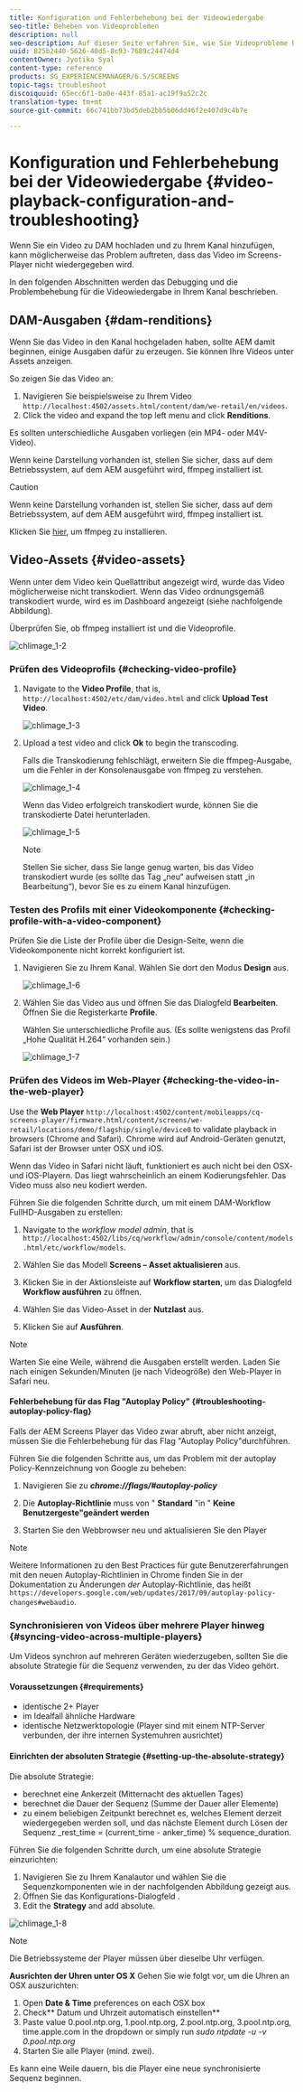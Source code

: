 ```yaml
---
title: Konfiguration und Fehlerbehebung bei der Videowiedergabe
seo-title: Beheben von Videoproblemen
description: null
seo-description: Auf dieser Seite erfahren Sie, wie Sie Videoprobleme beheben. Wenn Sie ein Video zu DAM hochladen und zu Ihrem Kanal hinzufügen, kann möglicherweise das Problem auftreten, dass das Video im Screens-Player nicht wiedergegeben wird. In diesem Abschnitt werden das Debugging und die Problembehebung für die Videowiedergabe in Ihrem Kanal erläutert.
uuid: 825b2440-5626-40d5-8c93-7689c24474d4
contentOwner: Jyotika Syal
content-type: reference
products: SG_EXPERIENCEMANAGER/6.5/SCREENS
topic-tags: troubleshoot
discoiquuid: 65ecc6f1-ba0e-443f-85a1-ac19f9a52c2c
translation-type: tm+mt
source-git-commit: 66c741bb73bd5deb2bb5b06dd46f2e407d9c4b7e

---
```



# Konfiguration und Fehlerbehebung bei der Videowiedergabe {#video-playback-configuration-and-troubleshooting}

Wenn Sie ein Video zu DAM hochladen und zu Ihrem Kanal hinzufügen, kann möglicherweise das Problem auftreten, dass das Video im Screens-Player nicht wiedergegeben wird.

In den folgenden Abschnitten werden das Debugging und die Problembehebung für die Videowiedergabe in Ihrem Kanal beschrieben.

## DAM-Ausgaben {#dam-renditions}

Wenn Sie das Video in den Kanal hochgeladen haben, sollte AEM damit beginnen, einige Ausgaben dafür zu erzeugen. Sie können Ihre Videos unter Assets anzeigen.

So zeigen Sie das Video an:

1. Navigieren Sie beispielsweise zu Ihrem Video `http://localhost:4502/assets.html/content/dam/we-retail/en/videos`.
1. Click the video and expand the top left menu and click **Renditions**.

Es sollten unterschiedliche Ausgaben vorliegen (ein MP4- oder M4V-Video).

Wenn keine Darstellung vorhanden ist, stellen Sie sicher, dass auf dem Betriebssystem, auf dem AEM ausgeführt wird, ffmpeg installiert ist.

>[!CAUTION]
>
>Wenn keine Darstellung vorhanden ist, stellen Sie sicher, dass auf dem Betriebssystem, auf dem AEM ausgeführt wird, ffmpeg installiert ist.
>
>Klicken Sie [hier](https://evermeet.cx/ffmpeg/), um ffmpeg zu installieren.

## Video-Assets {#video-assets}

Wenn unter dem Video kein Quellattribut angezeigt wird, wurde das Video möglicherweise nicht transkodiert. Wenn das Video ordnungsgemäß transkodiert wurde, wird es im Dashboard angezeigt (siehe nachfolgende Abbildung).

Überprüfen Sie, ob ffmpeg installiert ist und die Videoprofile.

![chlimage_1-2](assets/chlimage_1-2.png)

### Prüfen des Videoprofils {#checking-video-profile}

1. Navigate to the **Video Profile**, that is, `http://localhost:4502/etc/dam/video.html` and click **Upload Test Video**.

   ![chlimage_1-3](assets/chlimage_1-3.png)

1. Upload a test video and click **Ok** to begin the transcoding.

   Falls die Transkodierung fehlschlägt, erweitern Sie die ffmpeg-Ausgabe, um die Fehler in der Konsolenausgabe von ffmpeg zu verstehen.

   ![chlimage_1-4](assets/chlimage_1-4.png)

   Wenn das Video erfolgreich transkodiert wurde, können Sie die transkodierte Datei herunterladen.

   ![chlimage_1-5](assets/chlimage_1-5.png)

   >[!NOTE]
   >
   >Stellen Sie sicher, dass Sie lange genug warten, bis das Video transkodiert wurde (es sollte das Tag „neu“ aufweisen statt „in Bearbeitung“), bevor Sie es zu einem Kanal hinzufügen.

### Testen des Profils mit einer Videokomponente {#checking-profile-with-a-video-component}

Prüfen Sie die Liste der Profile über die Design-Seite, wenn die Videokomponente nicht korrekt konfiguriert ist.

1. Navigieren Sie zu Ihrem Kanal. Wählen Sie dort den Modus **Design** aus.

   ![chlimage_1-6](assets/chlimage_1-6.png)

1. Wählen Sie das Video aus und öffnen Sie das Dialogfeld **Bearbeiten**. Öffnen Sie die Registerkarte **Profile**.

   Wählen Sie unterschiedliche Profile aus. (Es sollte wenigstens das Profil „Hohe Qualität H.264“ vorhanden sein.)

   ![chlimage_1-7](assets/chlimage_1-7.png)

### Prüfen des Videos im Web-Player {#checking-the-video-in-the-web-player}

Use the **Web Player** `http://localhost:4502/content/mobileapps/cq-screens-player/firmware.html/content/screens/we-retail/locations/demo/flagship/single/device0` to validate playback in browsers (Chrome and Safari). Chrome wird auf Android-Geräten genutzt, Safari ist der Browser unter OSX und iOS.

Wenn das Video in Safari nicht läuft, funktioniert es auch nicht bei den OSX- und iOS-Playern. Das liegt wahrscheinlich an einem Kodierungsfehler. Das Video muss also neu kodiert werden.

Führen Sie die folgenden Schritte durch, um mit einem DAM-Workflow FullHD-Ausgaben zu erstellen:

1. Navigate to the *workflow model admin*, that is `http://localhost:4502/libs/cq/workflow/admin/console/content/models.html/etc/workflow/models`.
1. Wählen Sie das Modell **Screens – Asset aktualisieren** aus.
1. Klicken Sie in der Aktionsleiste auf **Workflow starten**, um das Dialogfeld **Workflow ausführen** zu öffnen.

1. Wählen Sie das Video-Asset in der **Nutzlast** aus.
1. Klicken Sie auf **Ausführen**.

>[!NOTE]
>
>Warten Sie eine Weile, während die Ausgaben erstellt werden. Laden Sie nach einigen Sekunden/Minuten (je nach Videogröße) den Web-Player in Safari neu.

#### Fehlerbehebung für das Flag "Autoplay Policy" {#troubleshooting-autoplay-policy-flag}

Falls der AEM Screens Player das Video zwar abruft, aber nicht anzeigt, müssen Sie die Fehlerbehebung für das Flag "Autoplay Policy"durchführen.

Führen Sie die folgenden Schritte aus, um das Problem mit der autoplay Policy-Kennzeichnung von Google zu beheben:

1. Navigieren Sie zu ***chrome://flags/#autoplay-policy***
1. Die **Autoplay-Richtlinie** muss von " **Standard** "in " **Keine Benutzergeste"geändert werden**

1. Starten Sie den Webbrowser neu und aktualisieren Sie den Player

>[!NOTE]
>
>Weitere Informationen zu den Best Practices für gute Benutzererfahrungen mit den neuen Autoplay-Richtlinien in Chrome finden Sie in der Dokumentation zu Änderungen *der* Autoplay-Richtlinie, das heißt `https://developers.google.com/web/updates/2017/09/autoplay-policy-changes#webaudio`.

### Synchronisieren von Videos über mehrere Player hinweg {#syncing-video-across-multiple-players}

Um Videos synchron auf mehreren Geräten wiederzugeben, sollten Sie die absolute Strategie für die Sequenz verwenden, zu der das Video gehört.

#### Voraussetzungen {#requirements}

* identische 2+ Player
* im Idealfall ähnliche Hardware
* identische Netzwerktopologie (Player sind mit einem NTP-Server verbunden, der ihre internen Systemuhren ausrichtet)

#### Einrichten der absoluten Strategie {#setting-up-the-absolute-strategy}

Die absolute Strategie:

* berechnet eine Ankerzeit (Mitternacht des aktuellen Tages)
* berechnet die Dauer der Sequenz (Summe der Dauer aller Elemente)
* zu einem beliebigen Zeitpunkt berechnet es, welches Element derzeit wiedergegeben werden soll, und das nächste Element durch Lösen der Sequenz _rest_time = (current_time - anker_time) % sequence_duration.

Führen Sie die folgenden Schritte durch, um eine absolute Strategie einzurichten:

1. Navigieren Sie zu Ihrem Kanalautor und wählen Sie die Sequenzkomponenten wie in der nachfolgenden Abbildung gezeigt aus.
1. Öffnen Sie das Konfigurations-Dialogfeld .
1. Edit the **Strategy** and add absolute.

![chlimage_1-8](assets/chlimage_1-8.png)

>[!NOTE]
>
>Die Betriebssysteme der Player müssen über dieselbe Uhr verfügen.

**Ausrichten der Uhren unter OS X** Gehen Sie wie folgt vor, um die Uhren an OSX auszurichten:

1. Open **Date &amp; Time** preferences on each OSX box
1. Check** Datum und Uhrzeit automatisch einstellen**
1. Paste value 0.pool.ntp.org, 1.pool.ntp.org, 2.pool.ntp.org, 3.pool.ntp.org, time.apple.com in the dropdown or simply run *sudo ntpdate -u -v 0.pool.ntp.org*
1. Starten Sie alle Player (mind. zwei).

Es kann eine Weile dauern, bis die Player eine neue synchronisierte Sequenz beginnen.

